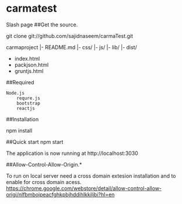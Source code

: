 # carmatest
Slash page 
##Get the source.

git clone git://github.com/sajidnaseem/carmaTest.git

 carmaproject
  |- README.md
  |- css/
  |- js/
  |- lib/
  |- dist/
   - index.html
   - packjson.html
   - gruntjs.html

##Required 
         
	Node.js
        requre.js
        bootstrap
        reactjs 

##Installation 

npm install 

##Quick start
npm start

The application is now running at http://localhost:3030

##Allow-Control-Allow-Origin.*

To run on local server need a cross domain extesion installation and to enable for cross domain acess. 
https://chrome.google.com/webstore/detail/allow-control-allow-origi/nlfbmbojpeacfghkpbjhddihlkkiljbi?hl=en
